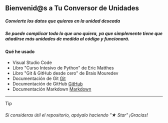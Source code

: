 ## Bienvenid@s a Tu Conversor de Unidades

##### **Convierte los datos que quieras en la unidad deseada**

##### Se puede complicar todo lo que uno quiera, ya que simplemente tiene que añadirse más unidades de medida al código y funcionará.


#### Qué he usado

 - Visual Studio Code
 - Libro "Curso Intesivo de Python" de Eric Matthes
 - Libro "Git & GitHub desde cero" de Brais Mouredev
 - Documentación de Git [Git](https://git-scm.com)
 - Documentación de GitHub [GitHub](https://docs.github.com/es)
 - Documentación Markdown [Markdown](https://markdown.es)

---
> [!TIP]
> ###### Si consideras útil el repositorio, apóyalo haciendo "★ Star" ¡Gracias!
